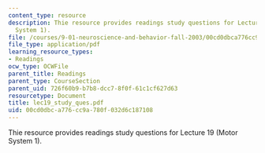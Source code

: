 ```yaml
---
content_type: resource
description: Thie resource provides readings study questions for Lecture 19 (Motor
  System 1).
file: /courses/9-01-neuroscience-and-behavior-fall-2003/00cd0dbca776cc9a780f032d6c187108_lec19_study_ques.pdf
file_type: application/pdf
learning_resource_types:
- Readings
ocw_type: OCWFile
parent_title: Readings
parent_type: CourseSection
parent_uid: 726f60b9-b7b8-dcc7-8f0f-61c1cf627d63
resourcetype: Document
title: lec19_study_ques.pdf
uid: 00cd0dbc-a776-cc9a-780f-032d6c187108
---
```

Thie resource provides readings study questions for Lecture 19 (Motor System 1).

